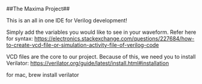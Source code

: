 ##The Maxima Project##

This is an all in one IDE for Verilog development! 

Simply add the variables you would like to see in your waveform. Refer here for syntax: https://electronics.stackexchange.com/questions/227684/how-to-create-vcd-file-or-simulation-activity-file-of-verilog-code

VCD files are the core to our project. Because of this, we need you to install Verilator: https://verilator.org/guide/latest/install.html#installation

for mac, brew install verilator
